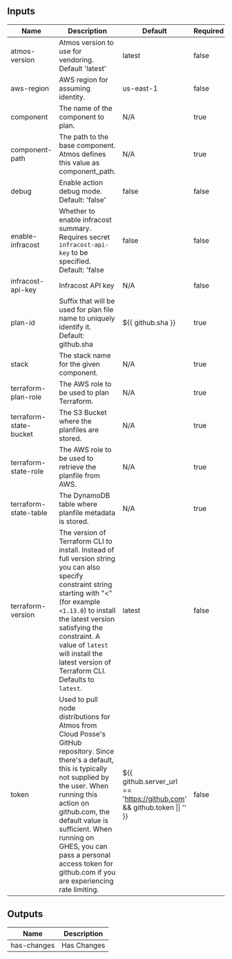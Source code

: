 <!-- markdownlint-disable -->

## Inputs

| Name | Description | Default | Required |
|------|-------------|---------|----------|
| atmos-version | Atmos version to use for vendoring. Default 'latest' | latest | false |
| aws-region | AWS region for assuming identity. | us-east-1 | false |
| component | The name of the component to plan. | N/A | true |
| component-path | The path to the base component. Atmos defines this value as component\_path. | N/A | true |
| debug | Enable action debug mode. Default: 'false' | false | false |
| enable-infracost | Whether to enable infracost summary. Requires secret `infracost-api-key` to be specified. Default: 'false | false | false |
| infracost-api-key | Infracost API key | N/A | false |
| plan-id | Suffix that will be used for plan file name to uniquely identify it. Default: github.sha | ${{ github.sha }} | true |
| stack | The stack name for the given component. | N/A | true |
| terraform-plan-role | The AWS role to be used to plan Terraform. | N/A | true |
| terraform-state-bucket | The S3 Bucket where the planfiles are stored. | N/A | true |
| terraform-state-role | The AWS role to be used to retrieve the planfile from AWS. | N/A | true |
| terraform-state-table | The DynamoDB table where planfile metadata is stored. | N/A | true |
| terraform-version | The version of Terraform CLI to install. Instead of full version string you can also specify constraint string starting with "<" (for example `<1.13.0`) to install the latest version satisfying the constraint. A value of `latest` will install the latest version of Terraform CLI. Defaults to `latest`. | latest | false |
| token | Used to pull node distributions for Atmos from Cloud Posse's GitHub repository. Since there's a default, this is typically not supplied by the user. When running this action on github.com, the default value is sufficient. When running on GHES, you can pass a personal access token for github.com if you are experiencing rate limiting. | ${{ github.server\_url == 'https://github.com' && github.token \|\| '' }} | false |


## Outputs

| Name | Description |
|------|-------------|
| has-changes | Has Changes |
<!-- markdownlint-restore -->
